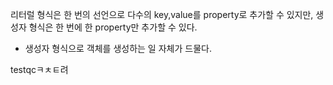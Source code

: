 리터럴 형식은 한 번의 선언으로 다수의 key,value를 property로 추가할 수 있지만, 생성자 형식은 한 번에 한 property만 추가할 수 있다. 

* 생성자 형식으로 객체를 생성하는 일 자체가 드물다. 

testqcㅋㅊㅌ려
